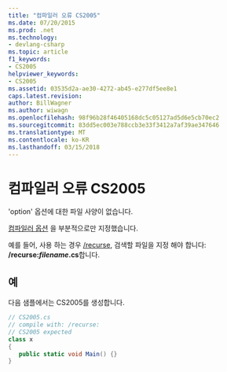 ```yaml
---
title: "컴파일러 오류 CS2005"
ms.date: 07/20/2015
ms.prod: .net
ms.technology:
- devlang-csharp
ms.topic: article
f1_keywords:
- CS2005
helpviewer_keywords:
- CS2005
ms.assetid: 03535d2a-ae30-4272-ab45-e277df5ee8e1
caps.latest.revision: 
author: BillWagner
ms.author: wiwagn
ms.openlocfilehash: 98f96b28f46405168dc5c05127ad5d6e5cb70ec2
ms.sourcegitcommit: 83dd5ec003e788ccb3e33f3412a7af39ae347646
ms.translationtype: MT
ms.contentlocale: ko-KR
ms.lasthandoff: 03/15/2018
---
```

# <a name="compiler-error-cs2005"></a>컴파일러 오류 CS2005
'option' 옵션에 대한 파일 사양이 없습니다.  
  
 [컴파일러 옵션](../../csharp/language-reference/compiler-options/index.md) 을 부분적으로만 지정했습니다.  
  
 예를 들어, 사용 하는 경우 [/recurse](../../csharp/language-reference/compiler-options/recurse-compiler-option.md), 검색할 파일을 지정 해야 합니다: **/recurse:***filename***.cs**합니다.  
  
## <a name="example"></a>예  
 다음 샘플에서는 CS2005를 생성합니다.  
  
```csharp  
// CS2005.cs  
// compile with: /recurse:  
// CS2005 expected  
class x  
{  
   public static void Main() {}  
}  
```
